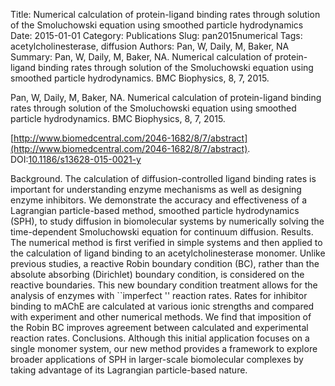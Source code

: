 Title: Numerical calculation of protein-ligand binding rates through solution of the Smoluchowski equation using smoothed particle hydrodynamics
Date: 2015-01-01
Category: Publications
Slug: pan2015numerical
Tags: acetylcholinesterase, diffusion
Authors: Pan, W, Daily, M, Baker, NA
Summary: Pan, W, Daily, M, Baker, NA. Numerical calculation of protein-ligand binding rates through solution of the Smoluchowski equation using smoothed particle hydrodynamics. BMC Biophysics, 8, 7, 2015. 

Pan, W, Daily, M, Baker, NA. Numerical calculation of protein-ligand binding rates through solution of the Smoluchowski equation using smoothed particle hydrodynamics. BMC Biophysics, 8, 7, 2015. 

[http://www.biomedcentral.com/2046-1682/8/7/abstract](http://www.biomedcentral.com/2046-1682/8/7/abstract). DOI:[10.1186/s13628-015-0021-y](http://dx.doi.org/10.1186/s13628-015-0021-y)

Background. The calculation of diffusion-controlled ligand binding rates is important for understanding enzyme mechanisms as well as designing enzyme inhibitors. We demonstrate the accuracy and effectiveness of a Lagrangian particle-based method, smoothed particle hydrodynamics (SPH), to study diffusion in biomolecular systems by numerically solving the time-dependent Smoluchowski equation for continuum diffusion. Results. The numerical method is first verified in simple systems and then applied to the calculation of ligand binding to an acetylcholinesterase monomer. Unlike previous studies, a reactive Robin boundary condition (BC), rather than the absolute absorbing (Dirichlet) boundary condition, is considered on the reactive boundaries. This new boundary condition treatment allows for the analysis of enzymes with ``imperfect '' reaction rates. Rates for inhibitor binding to mAChE are calculated at various ionic strengths and compared with experiment and other numerical methods. We find that imposition of the Robin BC improves agreement between calculated and experimental reaction rates. Conclusions. Although this initial application focuses on a single monomer system, our new method provides a framework to explore broader applications of SPH in larger-scale biomolecular complexes by taking advantage of its Lagrangian particle-based nature.
